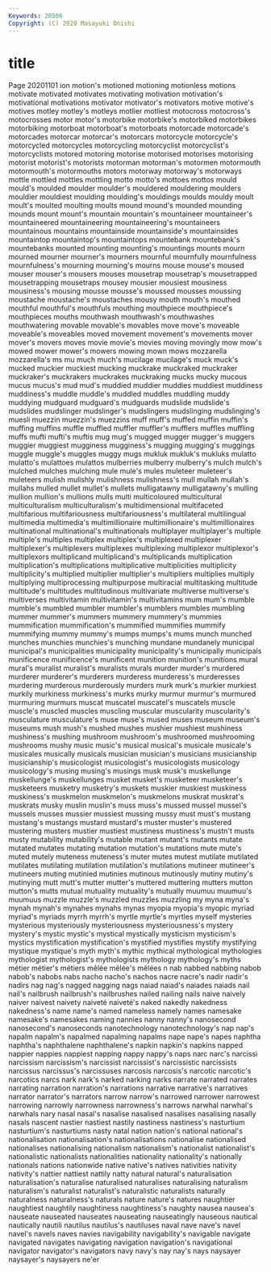```yaml
---
Keywords: 20506
Copyright: (C) 2020 Masayuki Onishi
---
```


# title
Page 20201101
ion motion's
motioned motioning motionless motions motivate motivated motivates motivating motivation motivation's
motivational motivations motivator motivator's motivators motive motive's motives motley motley's
motleys motlier motliest motocross motocross's motocrosses motor motor's motorbike motorbike's
motorbiked motorbikes motorbiking motorboat motorboat's motorboats motorcade motorcade's motorcades motorcar
motorcar's motorcars motorcycle motorcycle's motorcycled motorcycles motorcycling motorcyclist motorcyclist's motorcyclists
motored motoring motorise motorised motorises motorising motorist motorist's motorists motorman
motorman's motormen motormouth motormouth's motormouths motors motorway motorway's motorways mottle
mottled mottles mottling motto motto's mottoes mottos mould mould's moulded
moulder moulder's mouldered mouldering moulders mouldier mouldiest moulding moulding's mouldings
moulds mouldy moult moult's moulted moulting moults mound mound's mounded
mounding mounds mount mount's mountain mountain's mountaineer mountaineer's mountaineered mountaineering
mountaineering's mountaineers mountainous mountains mountainside mountainside's mountainsides mountaintop mountaintop's mountaintops
mountebank mountebank's mountebanks mounted mounting mounting's mountings mounts mourn mourned
mourner mourner's mourners mournful mournfully mournfulness mournfulness's mourning mourning's mourns
mouse mouse's moused mouser mouser's mousers mouses mousetrap mousetrap's mousetrapped
mousetrapping mousetraps mousey mousier mousiest mousiness mousiness's mousing mousse mousse's
moussed mousses moussing moustache moustache's moustaches mousy mouth mouth's mouthed
mouthful mouthful's mouthfuls mouthing mouthpiece mouthpiece's mouthpieces mouths mouthwash mouthwash's
mouthwashes mouthwatering movable movable's movables move move's moveable moveable's moveables
moved movement movement's movements mover mover's movers moves movie movie's
movies moving movingly mow mow's mowed mower mower's mowers mowing
mown mows mozzarella mozzarella's ms mu much much's mucilage mucilage's
muck muck's mucked muckier muckiest mucking muckrake muckraked muckraker muckraker's
muckrakers muckrakes muckraking mucks mucky mucous mucus mucus's mud mud's
muddied muddier muddies muddiest muddiness muddiness's muddle muddle's muddled muddles
muddling muddy muddying mudguard mudguard's mudguards mudslide mudslide's mudslides mudslinger
mudslinger's mudslingers mudslinging mudslinging's muesli muezzin muezzin's muezzins muff muff's
muffed muffin muffin's muffing muffins muffle muffled muffler muffler's mufflers
muffles muffling muffs mufti mufti's muftis mug mug's mugged mugger
mugger's muggers muggier muggiest mugginess mugginess's mugging mugging's muggings muggle
muggle's muggles muggy mugs mukluk mukluk's mukluks mulatto mulatto's mulattoes
mulattos mulberries mulberry mulberry's mulch mulch's mulched mulches mulching mule
mule's mules muleteer muleteer's muleteers mulish mulishly mulishness mulishness's mull
mullah mullah's mullahs mulled mullet mullet's mullets mulligatawny mulligatawny's mulling
mullion mullion's mullions mulls multi multicoloured multicultural multiculturalism multiculturalism's multidimensional
multifaceted multifarious multifariousness multifariousness's multilateral multilingual multimedia multimedia's multimillionaire multimillionaire's
multimillionaires multinational multinational's multinationals multiplayer multiplayer's multiple multiple's multiples multiplex
multiplex's multiplexed multiplexer multiplexer's multiplexers multiplexes multiplexing multiplexor multiplexor's multiplexors
multiplicand multiplicand's multiplicands multiplication multiplication's multiplications multiplicative multiplicities multiplicity multiplicity's
multiplied multiplier multiplier's multipliers multiplies multiply multiplying multiprocessing multipurpose multiracial
multitasking multitude multitude's multitudes multitudinous multivariate multiverse multiverse's multiverses multivitamin
multivitamin's multivitamins mum mum's mumble mumble's mumbled mumbler mumbler's mumblers
mumbles mumbling mummer mummer's mummers mummery mummery's mummies mummification mummification's
mummified mummifies mummify mummifying mummy mummy's mumps mumps's mums munch
munched munches munchies munchies's munching mundane mundanely municipal municipal's municipalities
municipality municipality's municipally municipals munificence munificence's munificent munition munition's munitions
mural mural's muralist muralist's muralists murals murder murder's murdered murderer
murderer's murderers murderess murderess's murderesses murdering murderous murderously murders murk
murk's murkier murkiest murkily murkiness murkiness's murks murky murmur murmur's
murmured murmuring murmurs muscat muscatel muscatel's muscatels muscle muscle's muscled
muscles muscling muscular muscularity muscularity's musculature musculature's muse muse's mused
muses museum museum's museums mush mush's mushed mushes mushier mushiest
mushiness mushiness's mushing mushroom mushroom's mushroomed mushrooming mushrooms mushy music
music's musical musical's musicale musicale's musicales musically musicals musician musician's
musicians musicianship musicianship's musicologist musicologist's musicologists musicology musicology's musing musing's
musings musk musk's muskellunge muskellunge's muskellunges musket musket's musketeer musketeer's
musketeers musketry musketry's muskets muskier muskiest muskiness muskiness's muskmelon muskmelon's
muskmelons muskrat muskrat's muskrats musky muslin muslin's muss muss's mussed
mussel mussel's mussels musses mussier mussiest mussing mussy must must's
mustang mustang's mustangs mustard mustard's muster muster's mustered mustering musters
mustier mustiest mustiness mustiness's mustn't musts musty mutability mutability's mutable
mutant mutant's mutants mutate mutated mutates mutating mutation mutation's mutations
mute mute's muted mutely muteness muteness's muter mutes mutest mutilate
mutilated mutilates mutilating mutilation mutilation's mutilations mutineer mutineer's mutineers muting
mutinied mutinies mutinous mutinously mutiny mutiny's mutinying mutt mutt's mutter
mutter's muttered muttering mutters mutton mutton's mutts mutual mutuality mutuality's
mutually muumuu muumuu's muumuus muzzle muzzle's muzzled muzzles muzzling my
myna myna's mynah mynah's mynahes mynahs mynas myopia myopia's myopic
myriad myriad's myriads myrrh myrrh's myrtle myrtle's myrtles myself mysteries
mysterious mysteriously mysteriousness mysteriousness's mystery mystery's mystic mystic's mystical mystically
mysticism mysticism's mystics mystification mystification's mystified mystifies mystify mystifying mystique
mystique's myth myth's mythic mythical mythological mythologies mythologist mythologist's mythologists
mythology mythology's myths métier métier's métiers mêlée mêlée's mêlées n
nab nabbed nabbing nabob nabob's nabobs nabs nacho nacho's nachos
nacre nacre's nadir nadir's nadirs nag nag's nagged nagging nags
naiad naiad's naiades naiads nail nail's nailbrush nailbrush's nailbrushes nailed
nailing nails naive naively naiver naivest naivety naiveté naiveté's naked
nakedly nakedness nakedness's name name's named nameless namely names namesake
namesake's namesakes naming nannies nanny nanny's nanosecond nanosecond's nanoseconds nanotechnology
nanotechnology's nap nap's napalm napalm's napalmed napalming napalms nape nape's
napes naphtha naphtha's naphthalene naphthalene's napkin napkin's napkins napped nappier
nappies nappiest napping nappy nappy's naps narc narc's narcissi narcissism
narcissism's narcissist narcissist's narcissistic narcissists narcissus narcissus's narcissuses narcosis narcosis's
narcotic narcotic's narcotics narcs nark nark's narked narking narks narrate
narrated narrates narrating narration narration's narrations narrative narrative's narratives narrator
narrator's narrators narrow narrow's narrowed narrower narrowest narrowing narrowly narrowness
narrowness's narrows narwhal narwhal's narwhals nary nasal nasal's nasalise nasalised
nasalises nasalising nasally nasals nascent nastier nastiest nastily nastiness nastiness's
nasturtium nasturtium's nasturtiums nasty natal nation nation's national national's nationalisation
nationalisation's nationalisations nationalise nationalised nationalises nationalising nationalism nationalism's nationalist nationalist's
nationalistic nationalists nationalities nationality nationality's nationally nationals nations nationwide native
native's natives nativities nativity nativity's nattier nattiest nattily natty natural
natural's naturalisation naturalisation's naturalise naturalised naturalises naturalising naturalism naturalism's naturalist
naturalist's naturalistic naturalists naturally naturalness naturalness's naturals nature nature's natures
naughtier naughtiest naughtily naughtiness naughtiness's naughty nausea nausea's nauseate nauseated
nauseates nauseating nauseatingly nauseous nautical nautically nautili nautilus nautilus's nautiluses
naval nave nave's navel navel's navels naves navies navigability navigability's
navigable navigate navigated navigates navigating navigation navigation's navigational navigator navigator's
navigators navy navy's nay nay's nays naysayer naysayer's naysayers ne'er
